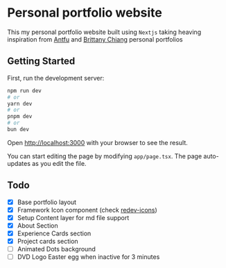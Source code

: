# Personal portfolio website

This my personal portfolio website built using `Nextjs` taking heaving inspiration from [Antfu]('https://antfu.me/') and [Brittany Chiang]('https://brittanychiang.com/') personal portfolios

## Getting Started

First, run the development server:

```bash
npm run dev
# or
yarn dev
# or
pnpm dev
# or
bun dev
```

Open [http://localhost:3000](http://localhost:3000) with your browser to see the result.

You can start editing the page by modifying `app/page.tsx`. The page auto-updates as you edit the file.


## Todo
 - [X] Base portfolio layout
 - [X] Framework Icon component (check [redev-icons]("https://github.com/yassine-mdn/redev-icons"))
 - [X] Setup Content layer for md file support
 - [X] About Section
 - [X] Experience Cards section
 - [X] Project cards section
 - [ ] Animated Dots background
 - [ ] DVD Logo Easter egg when inactive for 3 minutes
